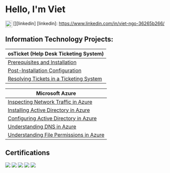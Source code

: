 # Hello, I'm Viet 

[<img align="left" alt="Viet | linkeIn" width="22px" scrc="https://cdn.jsdelivr.net/npm/simple-icons@v3/icons/linkedin.svg" />][linkedin]
[linkedin]: https://www.linkedin.com/in/viet-ngo-36265b266/
## Information Technology Projects:

| osTicket (Help Desk Ticketing System)         |
|-----------------------------------------------|
| <a href="">Prerequisites and Installation</a> |
| <a href="">Post-Installation Configuration</a>|
| <a href="">Resolving Tickets in a Ticketing System</a>|

| Microsoft Azure                               |
|-----------------------------------------------|
| <a href="">Inspecting Network Traffic in Azure</a>            |
| <a href="">Installing Active Directory in Azure</a>           |
| <a href="">Configuring Active Directory in Azure</a>          |
| <a href="">Understanding DNS in Azure</a>                     |
| <a href="">Understanding File Permissions in Azure</a>        |

## Certifications

<div>
<img src="https://img.shields.io/badge/-Security%2B-FF0000?&style=for-the-badge&logo=CompTIA&logoColor=white" />
<img src="https://img.shields.io/badge/-Network%2B-007ACC?&style=for-the-badge&logo=CompTIA&logoColor=white" />
<img src="https://img.shields.io/badge/-A%2B-4D4D4D?&style=for-the-badge&logo=CompTIA&logoColor=white" />
<img src="https://img.shields.io/badge/-CDSA-006400?&style=for-the-badge&logoColor=white" />
<img src="https://img.shields.io/badge/-CCD-000080?&style=for-the-badge&logoColor=white" />
</div>
